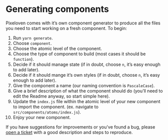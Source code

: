 # Generating components

Pixeloven comes with it’s own component generator to produce all the files you need to start working on a fresh component. To begin:

1. Run `yarn generate`.
2. Choose `component`.
3. Choose the atomic level of the component.
4. Choose the type of component to build (most cases it should be `function`).
5. Decide if it should manage state (if in doubt, choose `n`, it’s easy enough to add later).
6. Decide if it should mange it’s own styles (if in doubt, choose `n`, it’s easy enough to add later).
7. Give the component a name (our naming convention is `PascaleCase`).
8. Give a brief description of what the component should do (you’ll need to edit the Readme anyway, so start simple here).
9. Update the `index.js` file within the atomic level of your new component to import the component. (ex. navigate to `src/components/atoms/index.js`).
10. Enjoy your new component.

If you have suggestions for improvements or you've found a bug, please [open a ticket](https://github.com/pixeloven/pixeloven/issues/new/choose) with a good description and steps to reproduce.

